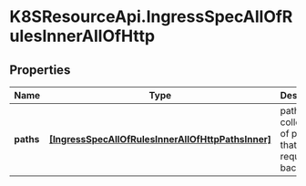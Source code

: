 # K8SResourceApi.IngressSpecAllOfRulesInnerAllOfHttp

## Properties

Name | Type | Description | Notes
------------ | ------------- | ------------- | -------------
**paths** | [**[IngressSpecAllOfRulesInnerAllOfHttpPathsInner]**](IngressSpecAllOfRulesInnerAllOfHttpPathsInner.md) | paths is a collection of paths that map requests to backends. | 



